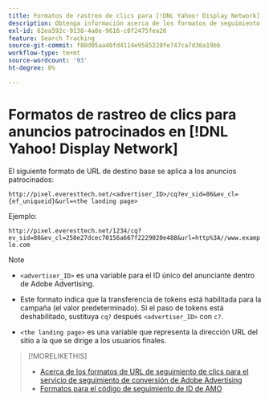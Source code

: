 ```yaml
---
title: Formatos de rastreo de clics para [!DNL Yahoo! Display Network]
description: Obtenga información acerca de los formatos de seguimiento de clics para [!DNL Yahoo! Display Network] cuentas.
exl-id: 62ea592c-9138-4a8e-9616-c8f2475fea26
feature: Search Tracking
source-git-commit: f80d05aa40fd4114e9585220fe747ca7d36a19bb
workflow-type: tm+mt
source-wordcount: '93'
ht-degree: 0%

---
```


# Formatos de rastreo de clics para anuncios patrocinados en [!DNL Yahoo! Display Network]

El siguiente formato de URL de destino base se aplica a los anuncios patrocinados:

`http://pixel.everesttech.net/<advertiser_ID>/cq?ev_sid=86&ev_cl={ef_uniqueid}&url=<the landing page>`

Ejemplo:

`http://pixel.everesttech.net/1234/cq?ev_sid=86&ev_cl=258e27dcec70156a667f2229020e488&url=http%3A//www.example.com`

>[!NOTE]
>
>* `<advertiser_ID>` es una variable para el ID único del anunciante dentro de Adobe Advertising.
>
>* Este formato indica que la transferencia de tokens está habilitada para la campaña (el valor predeterminado). Si el paso de tokens está deshabilitado, sustituya `cq?` después `<advertiser_ID>` con `c?`.
>
>* `<the landing page>` es una variable que representa la dirección URL del sitio a la que se dirige a los usuarios finales.

>[!MORELIKETHIS]
>
>* [Acerca de los formatos de URL de seguimiento de clics para el servicio de seguimiento de conversión de Adobe Advertising](formats-click-tracking-about.md)
>* [Formatos para el código de seguimiento de ID de AMO](skwcid-tracking-parameter.md)
